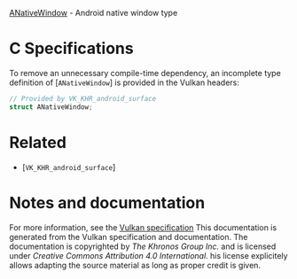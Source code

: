 [ANativeWindow](https://www.khronos.org/registry/vulkan/specs/1.3-extensions/man/html/ANativeWindow.html) - Android native window type

# C Specifications
To remove an unnecessary compile-time dependency, an incomplete type
definition of [`ANativeWindow`] is provided in the Vulkan headers:
```c
// Provided by VK_KHR_android_surface
struct ANativeWindow;
```

# Related
- [`VK_KHR_android_surface`]

# Notes and documentation
For more information, see the [Vulkan specification](https://www.khronos.org/registry/vulkan/specs/1.3-extensions/html/vkspec.html)
This documentation is generated from the Vulkan specification and documentation.
The documentation is copyrighted by *The Khronos Group Inc.* and is licensed under *Creative Commons Attribution 4.0 International*.
his license explicitely allows adapting the source material as long as proper credit is given.
        
